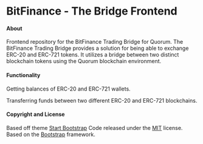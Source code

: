 # BitFinance - The Bridge Frontend

#### About

Frontend repository for the BitFinance Trading Bridge for Quorum. The BitFinance Trading Bridge provides a solution for being able to exchange ERC-20 and ERC-721 tokens. It utilizes a bridge between two distinct blockchain tokens using the Quorum blockchain environment.


#### Functionality
Getting balances of ERC-20 and ERC-721 wallets.

Transferring funds between two different ERC-20 and ERC-721 blockchains.


#### Copyright and License
Based off theme [Start Bootstrap](https://startbootstrap.com)
Code released under the [MIT](https://github.com/BlackrockDigital/startbootstrap-grayscale/blob/gh-pages/LICENSE) license.
Based on the [Bootstrap](http://getbootstrap.com/) framework.
